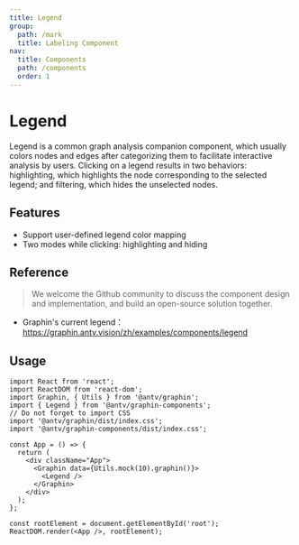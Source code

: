 ```yaml
---
title: Legend
group:
  path: /mark
  title: Labeling Component
nav:
  title: Components
  path: /components
  order: 1
---
```


# Legend

Legend is a common graph analysis companion component, which usually colors nodes and edges after categorizing them to facilitate interactive analysis by users. Clicking on a legend results in two behaviors: highlighting, which highlights the node corresponding to the selected legend; and filtering, which hides the unselected nodes.

## Features

- Support user-defined legend color mapping
- Two modes while clicking: highlighting and hiding

## Reference

> We welcome the Github community to discuss the component design and implementation, and build an open-source solution together.

- Graphin's current legend：https://graphin.antv.vision/zh/examples/components/legend

## Usage

```tsx | pure
import React from 'react';
import ReactDOM from 'react-dom';
import Graphin, { Utils } from '@antv/graphin';
import { Legend } from '@antv/graphin-components';
// Do not forget to import CSS
import '@antv/graphin/dist/index.css';
import '@antv/graphin-components/dist/index.css';

const App = () => {
  return (
    <div className="App">
      <Graphin data={Utils.mock(10).graphin()}>
        <Legend />
      </Graphin>
    </div>
  );
};

const rootElement = document.getElementById('root');
ReactDOM.render(<App />, rootElement);
```
